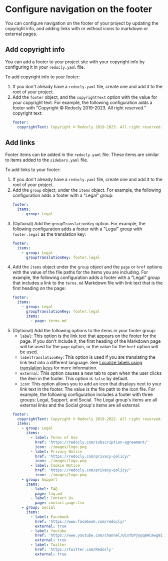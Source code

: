 # Configure navigation on the footer

You can configure navigation on the footer of your project by updating the copyright info,
and adding links with or without icons to markdown or external pages.

## Add copyright info

You can add a footer to your project site with your copyright info by configuring it in your `redocly.yaml` file.

To add copyright info to your footer:

1. If you don't already have a `redocly.yaml` file, create one and add it to the root of your project.
1. Add the `footer` object, and the `copyrightText` option with the value for your copyright text.
   For example, the following configuration adds a footer with "Copyright © Redocly 2019-2023. All right reserved." copyright text:
   ```yaml
   footer:
     copyrightText: Copyright © Redocly 2019-2023. All right reserved.
   ```

## Add links

Footer items can be added in the `redocly.yaml` file.
These items are similar to items added to the `sidebars.yaml` file.

To add links to your footer:

1. If you don't already have a `redocly.yaml` file, create one and add it to the root of your project.
2. Add the `group` object, under the `items` object.
   For example, the following configuration adds a footer with a "Legal" group:
   ```yaml
   footer:
     items:
       - group: Legal
   ```
3. (Optional) Add the `groupTranslationKey` option.
   For example, the following configuration adds a footer with a "Legal" group with `footer.legal` as the translation key:
   ```yaml
   footer:
     items:
       - group: Legal
         groupTranslationKey: footer.legal
   ```
4. Add the `items` object under the `group` object and the `page` or `href` options with the value of the file paths for the items you are including.
   For example, the following configuration adds a footer with a "Legal" group that includes a link to the `terms.md` Markdown file
   with link text that is the first heading on the page:
   ```yaml
   footer:
     items:
       - group: Legal
         groupTranslationKey: footer.legal
         items:
           - page: terms.md
   ```
5. (Optional) Add the following options to the items in your footer group:
   - `label`: This option is the link text that appears on the footer for the page.
     If you don't include it, the first heading of the Markdown page will be used for the `page` option,
     or the value for the `href` option will be used.
   - `labelTranslationKey`: This option is used if you are translating the link text into a different language.
     See [Localize labels using translation keys](../../how-to/config-l10n/localize-labels.md) for more information.
   - `external`: This option causes a new tab to open when the user clicks the item in the footer.
     This option is `false` by default.
   - `icon`: This option allows you to add an icon that displays next to your link text in the footer.
     The value is the file path to the icon file.
     For example, the following configuration includes a footer with three groups: Legal, Support, and Social.
     The Legal group's items are all external links and the Social group's items are all external:
   ```yaml
   footer:
     copyrightText: Copyright © Redocly 2019-2022. All right reserved.
     items:
       - group: Legal
         items:
           - label: Terms of Use
             href: 'https://redocly.com/subscription-agreement/'
             icon: ./images/logo.png
           - label: Privacy Notice
             href: 'https://redocly.com/privacy-policy/'
             icon: ./images/logo.png
           - label: Cookie Notice
             href: 'https://redocly.com/privacy-policy/'
             icon: ./images/logo.png
       - group: Support
         items:
           - label: FAQ
             page: faq.md
           - label: Contact Us
             page: contact.page.tsx
       - group: Social
         items:
           - label: Facebook
             href: 'https://www.facebook.com/redocly/'
             external: true
           - label: Youtube
             href: 'https://www.youtube.com/channel/UCxYbPjnpqmHCmwg9iWf7wtQ'
             external: true
           - label: Twitter
             href: 'https://twitter.com/Redocly'
             external: true
   ```
